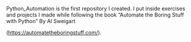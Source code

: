 Python_Automation is the first repository I created. I put inside exercises and projects I made while following the book “Automate the Boring Stuff with Python” By Al Sweigart 

(https://automatetheboringstuff.com/).
